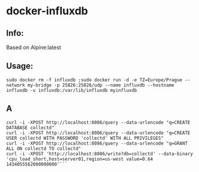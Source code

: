 # docker-influxdb

## Info:
Based on Alpine:latest

## Usage:
`sudo docker rm -f influxdb ;sudo docker run -d -e TZ=Europe/Prague --network my-bridge -p 25826:25826/udp --name influxdb --hostname influxdb -v influxdb:/var/lib/influxdb myinfluxdb`

## A
```
curl -i -XPOST http://localhost:8086/query --data-urlencode "q=CREATE DATABASE collectd"
curl -i -XPOST http://localhost:8086/query --data-urlencode "q=CREATE USER collectd WITH PASSWORD 'collectd' WITH ALL PRIVILEGES"
curl -i -XPOST http://localhost:8086/query --data-urlencode "q=GRANT ALL ON collectd TO collectd"
curl -i -XPOST 'http://localhost:8086/write?db=collectd' --data-binary 'cpu_load_short,host=server01,region=us-west value=0.64 1434055562000000000'```

